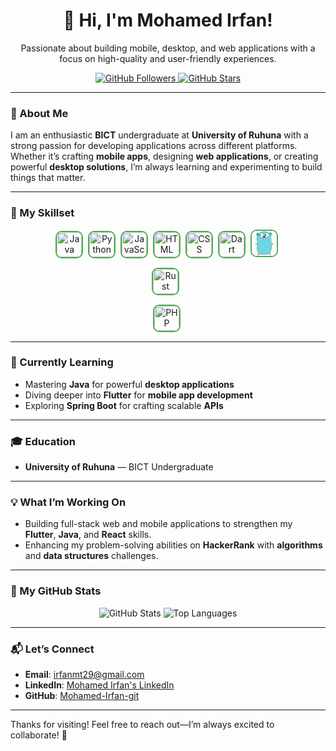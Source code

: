 <div align="center">
  <h1>👋 Hi, I'm Mohamed Irfan!</h1>
  <p>Passionate about building mobile, desktop, and web applications with a focus on high-quality and user-friendly experiences.</p>
  
  <a href="https://github.com/Mohamed-Irfan-git">
    <img src="https://img.shields.io/github/followers/Mohamed-Irfan-git?label=Follow&style=flat&color=blue&labelColor=green&logo=github&logoColor=white" alt="GitHub Followers" />
  </a>
  <a href="https://github.com/Mohamed-Irfan-git?tab=repositories">
    <img src="https://img.shields.io/github/stars/Mohamed-Irfan-git?style=flat&color=yellow&labelColor=purple&logo=github&logoColor=black" alt="GitHub Stars" />
  </a>
  <hr>
</div>

### 🚀 About Me
I am an enthusiastic **BICT** undergraduate at **University of Ruhuna** with a strong passion for developing applications across different platforms. Whether it’s crafting **mobile apps**, designing **web applications**, or creating powerful **desktop solutions**, I’m always learning and experimenting to build things that matter.

---

### 🔧 My Skillset
<div align="center">
  <img src="https://cdn.jsdelivr.net/gh/devicons/devicon/icons/java/java-original.svg" title="Java" width="40" height="40" style="border: 2px solid #4CAF50; border-radius: 10px;"/>&nbsp;
  <img src="https://cdn.jsdelivr.net/gh/devicons/devicon/icons/python/python-original.svg" title="Python" width="40" height="40" style="border: 2px solid #4CAF50; border-radius: 10px;"/>&nbsp;
  <img src="https://cdn.jsdelivr.net/gh/devicons/devicon/icons/javascript/javascript-original.svg" title="JavaScript" width="40" height="40" style="border: 2px solid #4CAF50; border-radius: 10px;"/>&nbsp;
  <img src="https://cdn.jsdelivr.net/gh/devicons/devicon/icons/html5/html5-original.svg" title="HTML" width="40" height="40" style="border: 2px solid #4CAF50; border-radius: 10px;"/>&nbsp;
  <img src="https://cdn.jsdelivr.net/gh/devicons/devicon/icons/css3/css3-original.svg" title="CSS" width="40" height="40" style="border: 2px solid #4CAF50; border-radius: 10px;"/>&nbsp;
  <img src="https://cdn.jsdelivr.net/gh/devicons/devicon/icons/dart/dart-original.svg" title="Dart" width="40" height="40" style="border: 2px solid #4CAF50; border-radius: 10px;"/>&nbsp;
  <img src="https://raw.githubusercontent.com/devicons/devicon/master/icons/go/go-original.svg" title="Go" width="40" height="40" style="border: 2px solid #4CAF50; border-radius: 10px;"/>&nbsp;

<img src="https://upload.wikimedia.org/wikipedia/commons/d/d5/Rust_programming_language_black_logo.svg" title="Rust" width="40" height="40" style="border: 2px solid #4CAF50; border-radius: 10px;"/> &nbsp;


  <img src="https://cdn.jsdelivr.net/gh/devicons/devicon/icons/php/php-original.svg" title="PHP" width="40" height="40" style="border: 2px solid #4CAF50; border-radius: 10px;"/>&nbsp;
</div>

---

### 🧠 Currently Learning
- Mastering **Java** for powerful **desktop applications**
- Diving deeper into **Flutter** for **mobile app development**
- Exploring **Spring Boot** for crafting scalable **APIs**

---

### 🎓 Education
- **University of Ruhuna** — BICT Undergraduate

---

### 💡 What I’m Working On
- Building full-stack web and mobile applications to strengthen my **Flutter**, **Java**, and **React** skills.
- Enhancing my problem-solving abilities on **HackerRank** with **algorithms** and **data structures** challenges.

---

### 🌟 My GitHub Stats
<div align="center">
  <img src="https://github-readme-stats.vercel.app/api?username=Mohamed-Irfan-git&show_icons=true&theme=radical&count_private=true" alt="GitHub Stats" />
  <img src="https://github-readme-stats.vercel.app/api/top-langs/?username=Mohamed-Irfan-git&layout=compact&theme=radical&count_private=true" alt="Top Languages" />
</div>

---

### 📬 Let’s Connect
- **Email**: irfanmt29@gmail.com
- **LinkedIn**: [Mohamed Irfan's LinkedIn](https://www.linkedin.com/in/mohamed-irfan-293882325)
- **GitHub**: [Mohamed-Irfan-git](https://github.com/Mohamed-Irfan-git)

---

Thanks for visiting! Feel free to reach out—I’m always excited to collaborate! 🚀
